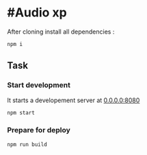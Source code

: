 #Audio xp
===================

After cloning install all dependencies :
```bash
npm i
```

## Task
### Start development
It starts a developement server at [0.0.0.0:8080](http://0.0.0.0:8080) 
```bash
npm start
```
### Prepare for deploy
```bash
npm run build
```

